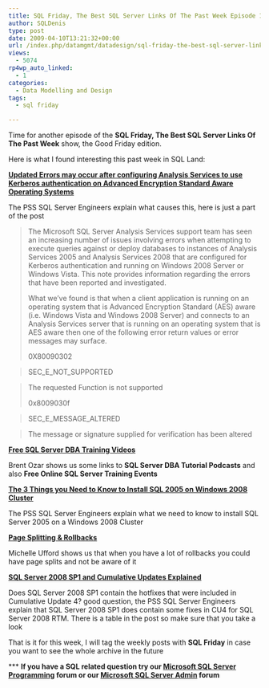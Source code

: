 ```yaml
---
title: SQL Friday, The Best SQL Server Links Of The Past Week Episode 17
author: SQLDenis
type: post
date: 2009-04-10T13:21:32+00:00
url: /index.php/datamgmt/datadesign/sql-friday-the-best-sql-server-links-of-18/
views:
  - 5074
rp4wp_auto_linked:
  - 1
categories:
  - Data Modelling and Design
tags:
  - sql friday

---
```

Time for another episode of the **SQL Friday, The Best SQL Server Links Of The Past Week** show, the Good Friday edition.
  
Here is what I found interesting this past week in SQL Land:

**[Updated Errors may occur after configuring Analysis Services to use Kerberos authentication on Advanced Encryption Standard Aware Operating Systems][1]**
  
The PSS SQL Server Engineers explain what causes this, here is just a part of the post

> The Microsoft SQL Server Analysis Services support team has seen an increasing number of issues involving errors when attempting to execute queries against or deploy databases to instances of Analysis Services 2005 and Analysis Services 2008 that are configured for Kerberos authentication and running on Windows 2008 Server or Windows Vista. This note provides information regarding the errors that have been reported and investigated.
> 
> What we&#8217;ve found is that when a client application is running on an operating system that is Advanced Encryption Standard (AES) aware (i.e. Windows Vista and Windows 2008 Server) and connects to an Analysis Services server that is running on an operating system that is AES aware then one of the following error return values or error messages may surface.
> 
> 0X80090302
  
> SEC\_E\_NOT_SUPPORTED
  
> The requested Function is not supported
> 
> 0x8009030f
  
> SEC\_E\_MESSAGE_ALTERED
  
> The message or signature supplied for verification has been altered

**[Free SQL Server DBA Training Videos][2]**
  
Brent Ozar shows us some links to **SQL Server DBA Tutorial Podcasts** and also **Free Online SQL Server Training Events**

**[The 3 Things you Need to Know to Install SQL 2005 on Windows 2008 Cluster][3]**
  
The PSS SQL Server Engineers explain what we need to know to install SQL Server 2005 on a Windows 2008 Cluster

**[Page Splitting & Rollbacks][4]**
  
Michelle Ufford shows us that when you have a lot of rollbacks you could have page splits and not be aware of it

**[SQL Server 2008 SP1 and Cumulative Updates Explained][5]**
  
Does SQL Server 2008 SP1 contain the hotfixes that were included in Cumulative Update 4? good question, the PSS SQL Server Engineers explain that SQL Server 2008 SP1 does contain some fixes in CU4 for SQL Server 2008 RTM. There is a table in the post so make sure that you take a look



That is it for this week, I will tag the weekly posts with **SQL Friday** in case you want to see the whole archive in the future

\*** **If you have a SQL related question try our [Microsoft SQL Server Programming][6] forum or our [Microsoft SQL Server Admin][7] forum**<ins></ins>

 [1]: http://blogs.msdn.com/psssql/archive/2009/04/03/errors-may-occur-after-configuring-analysis-services-to-use-kerberos-authentication-on-advanced-encryption-standard-aware-operating-systems.aspx
 [2]: http://feedproxy.google.com/~r/BrentOzar-SqlServerDba/~3/OGJVyaL6OF8/
 [3]: http://blogs.msdn.com/psssql/archive/2009/04/08/the-3-things-you-need-to-know-to-install-sql-2005-on-windows-2008-cluster.aspx
 [4]: http://feedproxy.google.com/~r/SqlFool/~3/Xlk6dqsXROM/
 [5]: http://blogs.msdn.com/psssql/archive/2009/04/09/sql-server-2008-sp1-and-cumulative-updates-explained.aspx
 [6]: http://forum.ltd.local/viewforum.php?f=17
 [7]: http://forum.ltd.local/viewforum.php?f=22